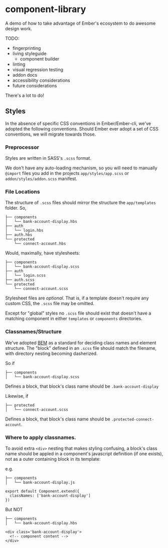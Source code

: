 # component-library

A demo of how to take advantage of Ember's ecosystem to do awesome design work.

TODO:

- fingerprinting
- living styleguide
  - component builder
- linting
- visual regression testing
- addon docs
- accessibility considerations
- future considerations

There's a lot to do!

## Styles
In the absence of specific CSS conventions in Ember/Ember-cli, we've adopted the following conventions.
Should Ember ever adopt a set of CSS conventions, we will migrate towards those.

### Preprocessor
Styles are written in SASS's `.scss` format.

We don't have any auto-loading mechanism, so you will
need to manually `@import` files you add in the projects `app/styles/app.scss` or `addon/styles/addon.scss` manifest.

### File Locations
The structure of `.scss` files should mirror the structure the `app/templates` folder. So,

```
├── components
│   └── bank-account-display.hbs
├── auth
│   └── login.hbs
├── auth.hbs
└── protected
    └── connect-account.hbs
```

Would, maximally, have stylesheets:

```
├── components
│   └── bank-account-display.scss
├── auth
│   └── login.scss
├── auth.scss
└── protected
    └── connect-account.scss
```

Stylesheet files are _optional_. That is, if a template doesn't require any custom CSS, the `.scss`
file may be omitted.

Except for "global" styles no `.scss` file should exist that doesn't have a matching component in either
`templates` or `components` directories.

### Classnames/Structure
We've adopted [BEM](http://getbem.com/) as a standard for deciding class names and element structure.
The "block" defined in an `.scss` file should match the filename, with directory nesting becoming dasherized.

So if

```
├── components
│   └── bank-account-display.scss
```

Defines a block, that block's class name should be `.bank-account-display`


Likewise, if

```
├── protected
│   └── connect-account.scss
```

Defines a block, that block's class name should be `.protected-connect-account`.

### Where to apply classnames.
To avoid extra `<div>` nesting that makes styling confusing, a block's class name should be
appled in a component's javascript definition (if one exists), not as a outer containing block in its template:

e.g.

```
├── components
│   └── bank-account-display.js
```

```
export default Component.extend({
  classNames: ['bank-account-display']
})
```

But NOT

```
├── components
│   └── bank-account-display.hbs
```

```
<div class='bank-account-display'>
  <!-- component content -->
</div>
```
